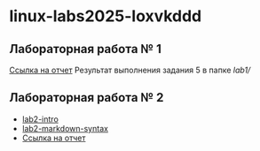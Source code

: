 # linux-labs2025-loxvkddd
##  Лабораторная работа № 1
[Ссылка на отчет](https://disk.yandex.ru/d/74dTdTyLTO9WqA)
Результат выполнения задания 5 в папке *lab1/*
##  Лабораторная работа № 2
- [lab2-intro](https://github.com/loxvkddd/lab2-intro)
- [lab2-markdown-syntax](https://github.com/loxvkddd/lab2-markdown-syntax)
- [Ссылка на отчет](https://disk.yandex.ru/d/E3kdNuJDrxQL4w)

